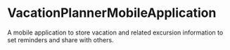 # VacationPlannerMobileApplication
A mobile application to store vacation and related excursion information to set reminders and share with others.
